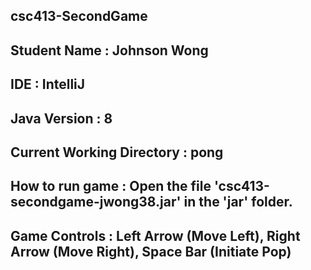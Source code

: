 ## csc413-SecondGame

## Student Name : Johnson Wong
## IDE : IntelliJ
## Java Version : 8
## Current Working Directory : pong
## How to run game : Open the file 'csc413-secondgame-jwong38.jar' in the 'jar' folder.
## Game Controls : Left Arrow (Move Left), Right Arrow (Move Right), Space Bar (Initiate Pop)